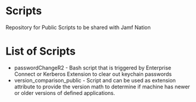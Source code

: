 # Scripts
Repository for Public Scripts to be shared with Jamf Nation


# List of Scripts

- passwordChangeR2 - Bash script that is triggered by Enterprise Connect or Kerberos Extension to clear out keychain passwords
- version_comparison_public - Script and can be used as extension attribute to provide the version math to determine if machine has newer or older versions of defined applications.

